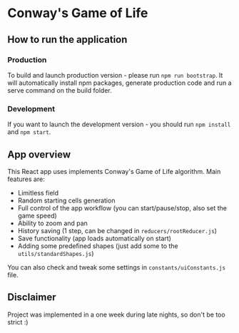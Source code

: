 # Conway's Game of Life

## How to run the application
### Production
To build and launch production version - please run ````npm run bootstrap````.
It will automatically install npm packages, generate production code and run a serve command on the build folder.
### Development
If you want to launch the development version - you should run ````npm install```` and ````npm start````.

## App overview
This React app uses implements Conway's Game of Life algorithm. Main features are:
* Limitless field
* Random starting cells generation
* Full control of the app workflow (you can start/pause/stop, also set the game speed)
* Ability to zoom and pan
* History saving (1 step, can be changed in ````reducers/rootReducer.js````)
* Save functionality (app loads automatically on start)
* Adding some predefined shapes (just add some to the ````utils/standardShapes.js````)

You can also check and tweak some settings in ````constants/uiConstants.js```` file.

## Disclaimer
Project was implemented in a one week during late nights, so don't be too strict :)
